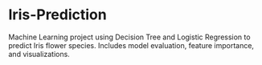 # Iris-Prediction
Machine Learning project using Decision Tree and Logistic Regression to predict Iris flower species. Includes model evaluation, feature importance, and visualizations.
